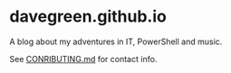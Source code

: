# davegreen.github.io
A blog about my adventures in IT, PowerShell and music.

See [CONRIBUTING.md](https://github.com/davegreen/davegreen.github.io/blob/master/CONTRIBUTING.md) for contact info.

